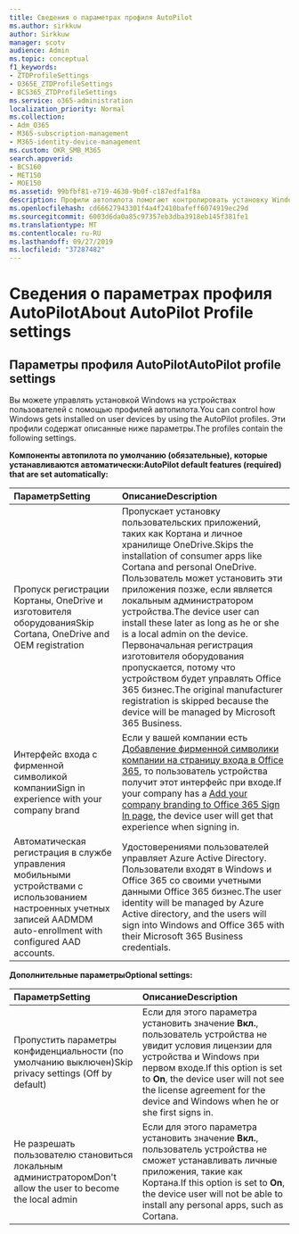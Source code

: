 ```yaml
---
title: Сведения о параметрах профиля AutoPilot
ms.author: sirkkuw
author: Sirkkuw
manager: scotv
audience: Admin
ms.topic: conceptual
f1_keywords:
- ZTDProfileSettings
- O365E_ZTDProfileSettings
- BCS365_ZTDProfileSettings
ms.service: o365-administration
localization_priority: Normal
ms.collection:
- Adm_O365
- M365-subscription-management
- M365-identity-device-management
ms.custom: OKR_SMB_M365
search.appverid:
- BCS160
- MET150
- MOE150
ms.assetid: 99bfbf81-e719-4630-9b0f-c187edfa1f8a
description: Профили автопилота помогают контролировать установку Windows на устройствах пользователей. Профили содержат параметры по умолчанию и необязательные параметры, например пропуск установки Кортаны.
ms.openlocfilehash: cd66627943301f4a4f2410bafeff6074919ec29d
ms.sourcegitcommit: 6003d6da0a85c97357eb3dba3918eb145f381fe1
ms.translationtype: MT
ms.contentlocale: ru-RU
ms.lasthandoff: 09/27/2019
ms.locfileid: "37287482"
---
```

# <a name="about-autopilot-profile-settings"></a><span data-ttu-id="7e00b-104">Сведения о параметрах профиля AutoPilot</span><span class="sxs-lookup"><span data-stu-id="7e00b-104">About AutoPilot Profile settings</span></span>

## <a name="autopilot-profile-settings"></a><span data-ttu-id="7e00b-105">Параметры профиля AutoPilot</span><span class="sxs-lookup"><span data-stu-id="7e00b-105">AutoPilot profile settings</span></span>

<span data-ttu-id="7e00b-106">Вы можете управлять установкой Windows на устройствах пользователей с помощью профилей автопилота.</span><span class="sxs-lookup"><span data-stu-id="7e00b-106">You can control how Windows gets installed on user devices by using the AutoPilot profiles.</span></span> <span data-ttu-id="7e00b-107">Эти профили содержат описанные ниже параметры.</span><span class="sxs-lookup"><span data-stu-id="7e00b-107">The profiles contain the following settings.</span></span>
  
 <span data-ttu-id="7e00b-108">**Компоненты автопилота по умолчанию (обязательные), которые устанавливаются автоматически:**</span><span class="sxs-lookup"><span data-stu-id="7e00b-108">**AutoPilot default features (required) that are set automatically:**</span></span>
  
|<span data-ttu-id="7e00b-109">**Параметр**</span><span class="sxs-lookup"><span data-stu-id="7e00b-109">**Setting**</span></span>|<span data-ttu-id="7e00b-110">**Описание**</span><span class="sxs-lookup"><span data-stu-id="7e00b-110">**Description**</span></span>|
|:-----|:-----|
|<span data-ttu-id="7e00b-111">Пропуск регистрации Кортаны, OneDrive и изготовителя оборудования</span><span class="sxs-lookup"><span data-stu-id="7e00b-111">Skip Cortana, OneDrive and OEM registration</span></span>  <br/> |<span data-ttu-id="7e00b-112">Пропускает установку пользовательских приложений, таких как Кортана и личное хранилище OneDrive.</span><span class="sxs-lookup"><span data-stu-id="7e00b-112">Skips the installation of consumer apps like Cortana and personal OneDrive.</span></span> <span data-ttu-id="7e00b-113">Пользователь может установить эти приложения позже, если является локальным администратором устройства.</span><span class="sxs-lookup"><span data-stu-id="7e00b-113">The device user can install these later as long as he or she is a local admin on the device.</span></span> <span data-ttu-id="7e00b-114">Первоначальная регистрация изготовителя оборудования пропускается, потому что устройством будет управлять Office 365 бизнес.</span><span class="sxs-lookup"><span data-stu-id="7e00b-114">The original manufacturer registration is skipped because the device will be managed by Microsoft 365 Business.</span></span>  <br/> |
|<span data-ttu-id="7e00b-115">Интерфейс входа с фирменной символикой компании</span><span class="sxs-lookup"><span data-stu-id="7e00b-115">Sign in experience with your company brand</span></span>  <br/> |<span data-ttu-id="7e00b-116">Если у вашей компании есть [Добавление фирменной символики компании на страницу входа в Office 365](https://support.office.com/article/a1229cdb-ce19-4da5-90c7-2b9b146aef0a), то пользователь устройства получит этот интерфейс при входе.</span><span class="sxs-lookup"><span data-stu-id="7e00b-116">If your company has a [Add your company branding to Office 365 Sign In page](https://support.office.com/article/a1229cdb-ce19-4da5-90c7-2b9b146aef0a), the device user will get that experience when signing in.</span></span>  <br/> |
|<span data-ttu-id="7e00b-117">Автоматическая регистрация в службе управления мобильными устройствами с использованием настроенных учетных записей AAD</span><span class="sxs-lookup"><span data-stu-id="7e00b-117">MDM auto-enrollment with configured AAD accounts.</span></span>  <br/> |<span data-ttu-id="7e00b-118">Удостоверениями пользователей управляет Azure Active Directory. Пользователи входят в Windows и Office 365 со своими учетными данными Office 365 бизнес.</span><span class="sxs-lookup"><span data-stu-id="7e00b-118">The user identity will be managed by Azure Active directory, and the users will sign into Windows and Office 365 with their Microsoft 365 Business credentials.</span></span>  <br/> |
   
 <span data-ttu-id="7e00b-119">**Дополнительные параметры**</span><span class="sxs-lookup"><span data-stu-id="7e00b-119">**Optional settings:**</span></span>
  
|<span data-ttu-id="7e00b-120">**Параметр**</span><span class="sxs-lookup"><span data-stu-id="7e00b-120">**Setting**</span></span>|<span data-ttu-id="7e00b-121">**Описание**</span><span class="sxs-lookup"><span data-stu-id="7e00b-121">**Description**</span></span>|
|:-----|:-----|
|<span data-ttu-id="7e00b-122">Пропустить параметры конфиденциальности (по умолчанию выключен)</span><span class="sxs-lookup"><span data-stu-id="7e00b-122">Skip privacy settings (Off by default)</span></span>  <br/> |<span data-ttu-id="7e00b-123">Если для этого параметра установить значение **Вкл.**, пользователь устройства не увидит условия лицензии для устройства и Windows при первом входе.</span><span class="sxs-lookup"><span data-stu-id="7e00b-123">If this option is set to **On**, the device user will not see the license agreement for the device and Windows when he or she first signs in.</span></span>  <br/> |
|<span data-ttu-id="7e00b-124">Не разрешать пользователю становиться локальным администратором</span><span class="sxs-lookup"><span data-stu-id="7e00b-124">Don't allow the user to become the local admin</span></span>  <br/> |<span data-ttu-id="7e00b-125">Если для этого параметра установить значение **Вкл.**, пользователь устройства не сможет устанавливать личные приложения, такие как Кортана.</span><span class="sxs-lookup"><span data-stu-id="7e00b-125">If this option is set to **On**, the device user will not be able to install any personal apps, such as Cortana.</span></span>  <br/> |
   
